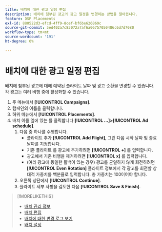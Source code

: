 ```yaml
---
title: 배치에 대한 광고 일정 편집
description: 배치에 첨부된 광고의 광고 일정을 변경하는 방법을 알아봅니다.
feature: DSP Placements
exl-id: 880522d3-efcd-4ff9-8cef-bf6be626869c
source-git-commit: 5ed402a7c83072a7af6a06757050486c6d7d7080
workflow-type: tm+mt
source-wordcount: '191'
ht-degree: 0%

---
```


# 배치에 대한 광고 일정 편집

<!-- Some placements don't have this option. Clarify which placement types aren't eligible -- just simple ad serving placements (PG ones seem okay)? And anything else? -->

배치에 첨부된 광고에 대해 예약된 플라이트 날짜 및 광고 순환을 변경할 수 있습니다. 각 광고는 여러 비행 중에 활성화할 수 있습니다.

1. 주 메뉴에서 **[!UICONTROL Campaigns]**.
1. 캠페인의 이름을 클릭합니다.
1. 하위 메뉴에서 **[!UICONTROL Placements]**.
1. 배치 이름 옆에 있는 를 클릭합니다  **[!UICONTROL ...]>[!UICONTROL Ad schedule]**.
   1. 다음 중 하나를 수행합니다.
      * 플라이트 추가 **[!UICONTROL Add Flight]**, 그런 다음 시작 날짜 및 종료 날짜를 지정합니다.
      * 기존 플라이트 를 광고에 추가하려면 **[!UICONTROL +]** 를 입력합니다.
      * 광고에서 기존 비행을 제거하려면 **[!UICONTROL x]** 를 입력합니다.
      * (여러 광고에 동일한 플백이 있는 경우) 광고를 균일하지 않게 회전하려면 **[!UICONTROL Even Rotation]** 플라이트 정보에서 각 광고를 회전할 상대적 가중치를 백분율로 입력합니다.
총 가중치는 100이어야 합니다.
   1. 오른쪽 상단에서 **[!UICONTROL Continue]**.
   1. 플라이트 세부 사항을 검토한 다음 **[!UICONTROL Save & Finish]**.

>[!MORELIKETHIS]
>
>* [배치 관리 정보](placement-about.md)
>* [배치 편집](placement-edit.md)
>* [배치에 대한 변경 로그 보기](placement-change-log.md)
>* [배치 설정](placement-settings.md)

